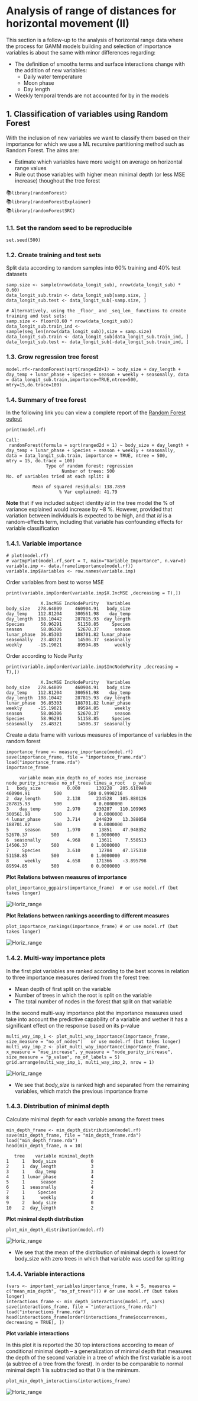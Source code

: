 # Analysis of range of distances for horizontal movement (II)

This section is a follow-up to the analysis of horizontal range data where the process for GAMM models building and selection of importance variables is about the same with minor differences regarding:
- The definition of smooths terms and surface interactions change with the addition of new variables:
  - Daily water temperature
  - Moon phase
  - Day length
- Weekly temporal trends are not accounted for by in the models

## 1. Classification of variables using Random Forest

With the inclusion of new variables we want to classify them based on their importance for which we use a ML recursive partitioning method such as Random Forest. The aims are:
- Estimate which variables have more weight on average on horizontal range values
- Rule out those variables with higher mean minimal depth (or less MSE increase) thoughout the tree forest

:books:`library(randomForest)`  
:books:`library(randomForestExplainer)`  
:books:`library(randomForestSRC)`  

### 1.1. Set the random seed to be reproducible

```
set.seed(500)
```

### 1.2. Create training and test sets

Split data according to random samples into 60% training and 40% test datasets
```
samp.size <- sample(nrow(data_longit_sub), nrow(data_longit_sub) * 0.60)
data_longit_sub.train <- data_longit_sub[samp.size, ]
data_longit_sub.test <- data_longit_sub[-samp.size, ]

# Alternatively, using the _floor_ and _seq_len_ functions to create training and test sets:
samp.size <- floor(0.60 * nrow(data_longit_sub))
data_longit_sub.train_ind <- sample(seq_len(nrow(data_longit_sub)),size = samp.size)
data_longit_sub.train <- data_longit_sub[data_longit_sub.train_ind, ]
data_longit_sub.test <- data_longit_sub[-data_longit_sub.train_ind, ]
```

### 1.3. Grow regression tree forest

```
model.rf<-randomForest(sqrt(ranged2d+1) ~ body_size + day_length + day_temp + lunar_phase + Species + season + weekly + seasonally, data = data_longit_sub.train,importance=TRUE,ntree=500, mtry=15,do.trace=100)
```

### 1.4. Summary of tree forest

In the following link you can view a complete report of the [Random Forest output](http://172.21.3.20:8787/files/Teri_longit_move/Your_forest_explained.html)

```
print(model.rf)

Call:
 randomForest(formula = sqrt(ranged2d + 1) ~ body_size + day_length +      day_temp + lunar_phase + Species + season + weekly + seasonally,      data = data_longit_sub.train, importance = TRUE, ntree = 500,      mtry = 15, do.trace = 100)
               Type of random forest: regression
                     Number of trees: 500
No. of variables tried at each split: 8

          Mean of squared residuals: 138.7859
                    % Var explained: 41.79
```
**Note** that if we included subject identity _Id_ in the tree model the % of variance explained would increase by ~8 %. However, provided that variation between individuals is expected to be high, and that _Id_ is a random-effects term, including that variable has confounding effects for variable classification

### 1.4.1. Variable importance

```
# plot(model.rf)
# varImpPlot(model.rf,sort = T, main="Variable Importance", n.var=8)
variable.imp <- data.frame(importance(model.rf))
variable.imp$Variables <- row.names(variable.imp)
```

Order variables from best to worse MSE
```
print(variable.imp[order(variable.imp$X.IncMSE ,decreasing = T),])
```
```
             X.IncMSE IncNodePurity   Variables
body_size   278.64809     460904.91   body_size
day_temp    112.81204     300561.98    day_temp
day_length  108.10442     287815.93  day_length
Species      58.96291      51158.85     Species
season       58.06306      52670.37      season
lunar_phase  36.85303     188701.82 lunar_phase
seasonally   23.48321      14506.37  seasonally
weekly      -15.19021      89594.85      weekly
```

Order according to Node Purity
```
print(variable.imp[order(variable.imp$IncNodePurity ,decreasing = T),])
```
```
             X.IncMSE IncNodePurity   Variables
body_size   278.64809     460904.91   body_size
day_temp    112.81204     300561.98    day_temp
day_length  108.10442     287815.93  day_length
lunar_phase  36.85303     188701.82 lunar_phase
weekly      -15.19021      89594.85      weekly
season       58.06306      52670.37      season
Species      58.96291      51158.85     Species
seasonally   23.48321      14506.37  seasonally
```

Create a data frame with various measures of importance of variables in the random forest
```
importance_frame <- measure_importance(model.rf)
save(importance_frame, file = "importance_frame.rda")
load("importance_frame.rda")
importance_frame
```
```
     variable mean_min_depth no_of_nodes mse_increase node_purity_increase no_of_trees times_a_root   p_value
1   body_size          0.000      130228   205.610949            460904.91         500          500 0.9998216
2  day_length          2.138      234528   105.880126            287815.93         500            0 0.0000000
3    day_temp          2.970      230287   110.109965            300561.98         500            0 0.0000000
4 lunar_phase          3.714      244839    13.388058            188701.82         500            0 0.0000000
5      season          1.970       13851    47.948352             52670.37         500            0 1.0000000
6  seasonally          4.968       13611     7.550513             14506.37         500            0 1.0000000
7     Species          3.610       12784    47.175310             51158.85         500            0 1.0000000
8      weekly          4.658      171366    -3.895798             89594.85         500            0 0.0000000
```

**Plot Relations between measures of importance**

```
plot_importance_ggpairs(importance_frame)  # or use model.rf (but takes longer)
```
![Horiz_range](/Plots/Horiz_range_II_0.png "Horiz_range")

**Plot Relations between rankings according to different measures**

```
plot_importance_rankings(importance_frame) # or use model.rf (but takes longer)
```
![Horiz_range](/Plots/Horiz_range_II_01.png "Horiz_range")

### 1.4.2. Multi-way importance plots

In the first plot variables are ranked according to the best scores in relation to three importance measures derived from the forest tree:
- Mean depth of first split on the variable
- Number of trees in which the root is split on the variable
- The total number of nodes in the forest that split on that variable

In the second multi-way importance plot the importance measures used take into account the predictive capability of a variable and wether it has a significant effect on the response based on its p-value

```
multi_way_imp_1 <- plot_multi_way_importance(importance_frame, size_measure = "no_of_nodes")   or use model.rf (but takes longer)
multi_way_imp_2 <- plot_multi_way_importance(importance_frame, x_measure = "mse_increase", y_measure = "node_purity_increase", size_measure = "p_value", no_of_labels = 5)
grid.arrange(multi_way_imp_1, multi_way_imp_2, nrow = 1)
```
![Horiz_range](/Plots/Horiz_range_II_1.png "Horiz_range")

- We see that _body_size_ is ranked high and separated from the remaining variables, which match the previous importance frame

### 1.4.3. Distribution of minimal depth

Calculate minimal depth for each variable among the forest trees
```
min_depth_frame <- min_depth_distribution(model.rf)
save(min_depth_frame, file = "min_depth_frame.rda")
load("min_depth_frame.rda")
head(min_depth_frame, n = 10)
```
```
   tree    variable minimal_depth
1     1   body_size             0
2     1  day_length             3
3     1    day_temp             3
4     1 lunar_phase             4
5     1      season             2
6     1  seasonally             4
7     1     Species             2
8     1      weekly             4
9     2   body_size             0
10    2  day_length             2
```

**Plot minimal depth distribution**

```
plot_min_depth_distribution(model.rf)
```
![Horiz_range](/Plots/Horiz_range_II_2.png "Horiz_range")

- We see that the mean of the distribution of minimal depth is lowest for body_size with zero trees in which that variable was used for splitting

### 1.4.4. Variable interactions

```
(vars <- important_variables(importance_frame, k = 5, measures = c("mean_min_depth", "no_of_trees"))) # or use model.rf (but takes longer)
interactions_frame <- min_depth_interactions(model.rf, vars)
save(interactions_frame, file = "interactions_frame.rda")
load("interactions_frame.rda")
head(interactions_frame[order(interactions_frame$occurrences, decreasing = TRUE), ])
```

**Plot variable interactions**

In this plot it is reported the 30 top interactions according to mean of conditional minimal depth – a generalization of minimal depth that measures the depth of the second variable in a tree of which the first variable is a root (a subtree of a tree from the forest). In order to be comparable to normal minimal depth 1 is subtracted so that 0 is the minimum.

```
plot_min_depth_interactions(interactions_frame)
```
![Horiz_range](/Plots/Horiz_range_II_3.png "Horiz_range")
